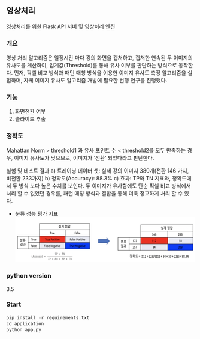 ## 영상처리

영상처리를 위한 Flask API 서버 및 영상처리 엔진

### 개요

영상 처리 알고리즘은 일정시간 마다 강의 화면을 캡쳐하고, 캡쳐한 연속된 두 이미지의 유사도를 계산하여, 임계값(Threshold)를 통해 유사 여부를 판단하는 방식으로 동작한다. 먼저, 픽셀 비교 방식과 패턴 매칭 방식을 이용한 이미지 유사도 측정 알고리즘을 실험하며, 자체 이미지 유사도 알고리즘 개발에 필요한 선행 연구를 진행했다.

### 기능

1. 화면전환 여부
2. 슬라이드 추출

### 정확도

Mahattan Norm > threshold1 과 유사 포인트 수 < threshold2를 모두 만족하는 경우, 이미지 유사도가 낮으므로, 이미지가 ‘전환’ 되었다라고 판단한다.

실험 및 테스트 결과
a) 트레이닝 데이터 셋: 실제 강의 이미지 380개(전환 146 가지, 비전환 233가지)
b) 정확도(Accuracy): 88.3%
c) 효과: TP와 TN 지표와, 정확도에서 두 방식 보다 높은 수치를 보인다. 두 이미지가 유사함에도 단순 픽셀 비교 방식에서 처리 할 수 없었던 경우를, 패턴 매칭 방식과 결합을 통해 더욱 정교하게 처리 할 수 있다.

- 분류 성능 평가 지표
  ![result](./application/images/result.png)

### python version

3.5

### Start

```
pip install -r requirements.txt
cd application
python app.py
```
